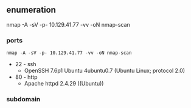 ## enumeration

nmap -A -sV -p- 10.129.41.77 -vv -oN nmap-scan


### ports 
`nmap -A -sV -p- 10.129.41.77 -vv -oN nmap-scan`
- 22 - ssh
	- OpenSSH 7.6p1 Ubuntu 4ubuntu0.7 (Ubuntu Linux; protocol 2.0)
- 80 - http
	- Apache httpd 2.4.29 ((Ubuntu))
	
### subdomain
